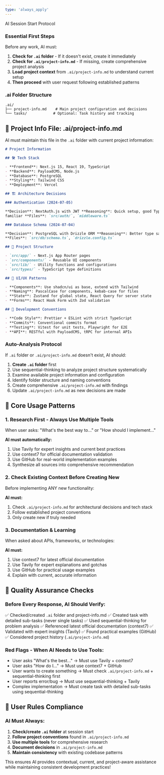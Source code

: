 ```yaml
---
type: 'always_apply'
---
```


AI Session Start Protocol

### Essential First Steps

Before any work, AI must:

1. **Check for `.ai` folder** - If it doesn't exist, create it immediately
2. **Check for `.ai/project-info.md`** - If missing, create comprehensive project analysis
3. **Load project context** from `.ai/project-info.md` to understand current setup
4. **Then proceed** with user request following established patterns

### .ai Folder Structure

```
.ai/
├── project-info.md    # Main project configuration and decisions
└── tasks/            # Optional: Task history and tracking
```

## 📁 Project Info File: .ai/project-info.md

AI must maintain this file in the `.ai` folder with current project information:

```markdown
# Project Information

## 🛠️ Tech Stack

- **Frontend**: Next.js 15, React 19, TypeScript
- **Backend**: PayloadCMS, Node.js
- **Database**: PostgreSQL
- **Styling**: Tailwind CSS
- **Deployment**: Vercel

## 🏗️ Architecture Decisions

### Authentication (2024-07-05)

**Decision**: NextAuth.js with JWT **Reasoning**: Quick setup, good TypeScript support, team
familiar **Files**: `src/auth/`, `middleware.ts`

### Database Schema (2024-07-04)

**Decision**: PostgreSQL with Drizzle ORM **Reasoning**: Better type safety than Prisma, performance
**Files**: `src/db/schema.ts`, `drizzle.config.ts`

## 📁 Project Structure

- `src/app/` - Next.js App Router pages
- `src/components/` - Reusable UI components
- `src/lib/` - Utility functions and configurations
- `src/types/` - TypeScript type definitions

## 🎨 UI/UX Patterns

- **Components**: Use shadcn/ui as base, extend with Tailwind
- **Naming**: PascalCase for components, kebab-case for files
- **State**: Zustand for global state, React Query for server state
- **Forms**: React Hook Form with Zod validation

## 🔧 Development Conventions

- **Code Style**: Prettier + ESLint with strict TypeScript
- **Commits**: Conventional commits format
- **Testing**: Vitest for unit tests, Playwright for E2E
- **API**: RESTful with PayloadCMS, tRPC for internal APIs
```

### Auto-Analysis Protocol

If `.ai` folder or `.ai/project-info.md` doesn't exist, AI should:

1. **Create `.ai` folder** first
2. Use sequential-thinking to analyze project structure systematically
3. Examine available project information and configuration
4. Identify folder structure and naming conventions
5. Create comprehensive `.ai/project-info.md` with findings
6. Update `.ai/project-info.md` as new decisions are made

## 🎯 Core Usage Patterns

### 1. Research First - Always Use Multiple Tools

When user asks: "What's the best way to..." or "How should I implement..."

**AI must automatically:**

1. Use Tavily for expert insights and current best practices
2. Use context7 for official documentation validation
3. Use GitHub for real-world implementation examples
4. Synthesize all sources into comprehensive recommendation

### 2. Check Existing Context Before Creating New

Before implementing ANY new functionality:

**AI must:**

1. Check `.ai/project-info.md` for architectural decisions and tech stack
2. Follow established project conventions
3. Only create new if truly needed

### 3. Documentation & Learning

When asked about APIs, frameworks, or technologies:

**AI must:**

1. Use context7 for latest official documentation
2. Use Tavily for expert explanations and gotchas
3. Use GitHub for practical usage examples
4. Explain with current, accurate information

## 🎯 Quality Assurance Checks

### Before Every Response, AI Should Verify:

✅ Checked/created `.ai` folder and project-info.md ✅ Created task with detailed sub-tasks (never
single tasks) ✅ Used sequential-thinking for problem analysis ✅ Referenced latest official
documentation (context7) ✅ Validated with expert insights (Tavily) ✅ Found practical examples
(GitHub) ✅ Considered project history (`.ai/project-info.md`)

### Red Flags - When AI Needs to Use Tools:

- User asks "What's the best..." → Must use Tavily + context7
- User asks "How do I..." → Must use context7 + GitHub
- User wants to create something → Must check `.ai/project-info.md` + sequential-thinking first
- User reports error/bug → Must use sequential-thinking + Tavily
- Complex implementation → Must create task with detailed sub-tasks using sequential-thinking

## 🎪 User Rules Compliance

### AI Must Always:

1. **Check/create `.ai` folder** at session start
2. **Follow project conventions** found in `.ai/project-info.md`
3. **Use multiple tools** for comprehensive research
4. **Document decisions** in `.ai/project-info.md`
5. **Maintain consistency** with existing codebase patterns

This ensures AI provides contextual, current, and project-aware assistance while maintaining
consistent development practices!

